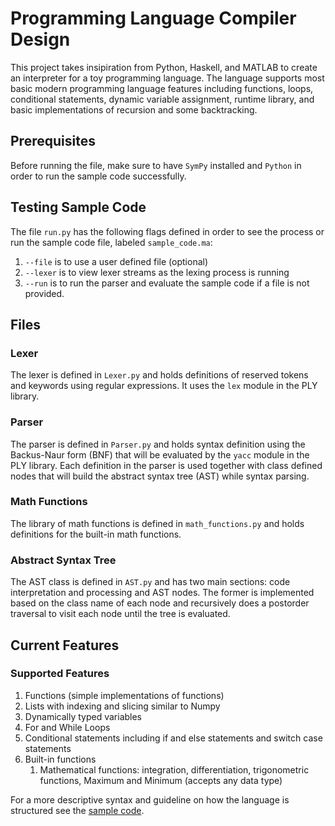 # Programming Language Compiler Design
This project takes insipiration from Python, Haskell, and MATLAB to create an interpreter for a toy programming language. The language supports most basic modern programming language features including functions, loops, conditional statements, dynamic variable assignment, runtime library, and basic implementations of recursion and some backtracking.

## Prerequisites

Before running the file, make sure to have `SymPy` installed and `Python` in order to run the sample code successfully.

## Testing Sample Code
The file `run.py` has the following flags defined in order to see the process or run the sample code file, labeled `sample_code.ma`:

1. `--file` is to use a user defined file (optional)
2. `--lexer` is to view lexer streams as the lexing process is running
3. `--run` is to run the parser and evaluate the sample code if a file is not provided.

## Files

### Lexer

The lexer is defined in `Lexer.py` and holds definitions of reserved tokens and keywords using regular expressions. It uses the `lex` module in the PLY library.


### Parser

The parser is defined in `Parser.py` and holds syntax definition using the Backus-Naur form (BNF) that will be evaluated by the `yacc` module in the PLY library. Each definition in the parser is used together with class defined nodes that will build the abstract syntax tree (AST) while syntax parsing.

### Math Functions

The library of math functions is defined in `math_functions.py` and holds definitions for the built-in math functions.

### Abstract Syntax Tree

The AST class is defined in `AST.py` and has two main sections: code interpretation and processing and AST nodes. The former is implemented based on the class name of each node and recursively does a postorder traversal to visit each node until the tree is evaluated.

## Current Features

### Supported Features

1. Functions (simple implementations of functions)
2. Lists with indexing and slicing similar to Numpy
3. Dynamically typed variables
4. For and While Loops
5. Conditional statements including if and else statements and switch case statements
6. Built-in functions
	1. Mathematical functions: integration, differentiation, trigonometric functions, Maximum and Minimum (accepts any data type)
	
For a more descriptive syntax and guideline on how the language is structured see the [sample code](https://github.com/susanto-tm/Programming_Language_Compiler_Design/blob/master/sample_code.ma).


